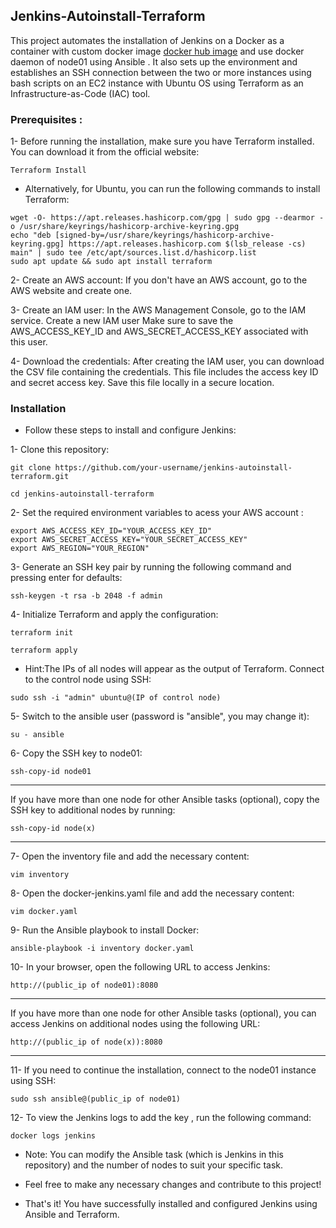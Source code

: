## Jenkins-Autoinstall-Terraform
This project automates the installation of Jenkins on a Docker as a container with custom docker image [docker hub image](https://hub.docker.com/layers/ahmedmosaad112/jenkins-with-docker/lts/images/sha256-7cc22cc5963a17e970a2bb2282e24316c728fd4a81798161678862397630f779?context=repo) and use docker daemon of node01 using Ansible . It also sets up the environment and establishes an SSH connection between the two or more instances using bash scripts on an EC2 instance with Ubuntu OS using Terraform as an Infrastructure-as-Code (IAC) tool.  
### Prerequisites :
1- Before running the installation, make sure you have Terraform installed. You can download it from the official website: 
```
Terraform Install
```

- Alternatively, for Ubuntu, you can run the following commands to install Terraform:
```
wget -O- https://apt.releases.hashicorp.com/gpg | sudo gpg --dearmor -o /usr/share/keyrings/hashicorp-archive-keyring.gpg
echo "deb [signed-by=/usr/share/keyrings/hashicorp-archive-keyring.gpg] https://apt.releases.hashicorp.com $(lsb_release -cs) main" | sudo tee /etc/apt/sources.list.d/hashicorp.list
sudo apt update && sudo apt install terraform
```
2- Create an AWS account: If you don't have an AWS account, go to the AWS website and create one.

3- Create an IAM user: In the AWS Management Console, go to the IAM service. Create a new IAM user Make sure to save the AWS_ACCESS_KEY_ID and AWS_SECRET_ACCESS_KEY associated with this user.

4- Download the credentials: After creating the IAM user, you can download the CSV file containing the credentials. This file includes the access key ID and secret access key. Save this file locally in a secure location.

### Installation
- Follow these steps to install and configure Jenkins:

1- Clone this repository:
```
git clone https://github.com/your-username/jenkins-autoinstall-terraform.git
```
```
cd jenkins-autoinstall-terraform
```
2- Set the required environment variables to acess your AWS account :
```
export AWS_ACCESS_KEY_ID="YOUR_ACCESS_KEY_ID"
export AWS_SECRET_ACCESS_KEY="YOUR_SECRET_ACCESS_KEY"
export AWS_REGION="YOUR_REGION"
```
3- Generate an SSH key pair by running the following command and pressing enter for defaults:
```
ssh-keygen -t rsa -b 2048 -f admin
```
4- Initialize Terraform and apply the configuration:
```
terraform init
```
```
terraform apply
```
 - Hint:The IPs of all nodes will appear as the output of Terraform. Connect to the control node using SSH:
```
sudo ssh -i "admin" ubuntu@(IP of control node)
```
5- Switch to the ansible user (password is "ansible", you may change it):
```
su - ansible
```
6- Copy the SSH key to node01:
```
ssh-copy-id node01
```
-----------------------------------------------------------------------------------------------------------------
If you have more than one node for other Ansible tasks (optional), copy the SSH key to additional nodes by running:
```
ssh-copy-id node(x)
```
-----------------------------------------------------------------------------------------------------------------
7- Open the inventory file and add the necessary content:
```
vim inventory
```
8- Open the docker-jenkins.yaml file and add the necessary content:
```
vim docker.yaml
```
9- Run the Ansible playbook to install Docker:
```
ansible-playbook -i inventory docker.yaml
```
10- In your browser, open the following URL to access Jenkins:
```
http://(public_ip of node01):8080
```
----------------------------------------------------------------------------------------------------------------------
If you have more than one node for other Ansible tasks (optional), you can access Jenkins on additional nodes using the following URL:
```
http://(public_ip of node(x)):8080
```
----------------------------------------------------------------------------------------------------------------------
11- If you need to continue the installation, connect to the node01 instance using SSH:
```
sudo ssh ansible@(public_ip of node01)
```
12- To view the Jenkins logs to add the key , run the following command:
```
docker logs jenkins
```
- Note: You can modify the Ansible task (which is Jenkins in this repository) and the number of nodes to suit your specific task.

- Feel free to make any necessary changes and contribute to this project!

- That's it! You have successfully installed and configured Jenkins using Ansible and Terraform.
